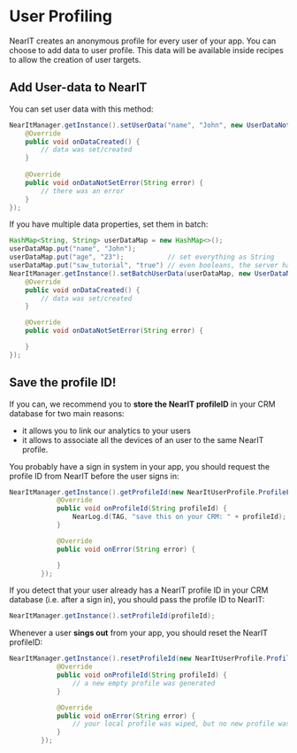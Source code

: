 # User Profiling

NearIT creates an anonymous profile for every user of your app. You can choose to add data to user profile. This data will be available inside recipes to allow the creation of user targets.

## Add User-data to NearIT

You can set user data with this method:
```java
NearItManager.getInstance().setUserData("name", "John", new UserDataNotifier() {
    @Override
    public void onDataCreated() {
        // data was set/created                                                
    }
                                                       
    @Override
    public void onDataNotSetError(String error) {
        // there was an error                        
    }
});
```

If you have multiple data properties, set them in batch:
```java
HashMap<String, String> userDataMap = new HashMap<>();
userDataMap.put("name", "John");
userDataMap.put("age", "23");           // set everything as String
userDataMap.put("saw_tutorial", "true") // even booleans, the server has all the right logic
NearItManager.getInstance().setBatchUserData(userDataMap, new UserDataNotifier() {
	@Override
	public void onDataCreated() {
		// data was set/created 
	}

	@Override
	public void onDataNotSetError(String error) {

	}
});
```

## Save the profile ID!

If you can, we recommend you to **store the NearIT profileID** in your CRM database for two main reasons:

- it allows you to link our analytics to your users
- it allows to associate all the devices of an user to the same NearIT profile.

You probably have a sign in system in your app, you should request the profile ID from NearIT before the user signs in:
```java
NearItManager.getInstance().getProfileId(new NearItUserProfile.ProfileFetchListener() {
            @Override
            public void onProfileId(String profileId) {
                NearLog.d(TAG, "save this on your CRM: " + profileId);
            }

            @Override
            public void onError(String error) {

            }
        });
```

If you detect that your user already has a NearIT profile ID in your CRM database (i.e. after a sign in), you should pass the profile ID to NearIT:
```java
NearItManager.getInstance().setProfileId(profileId);
```

Whenever a user **sings out** from your app, you should reset the NearIT profileID:
```java
NearItManager.getInstance().resetProfileId(new NearItUserProfile.ProfileFetchListener() {
            @Override
            public void onProfileId(String profileId) {
                // a new empty profile was generated
            }

            @Override
            public void onError(String error) {
                // your local profile was wiped, but no new profile was created
            }
        });
```
